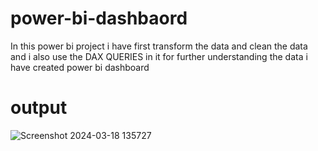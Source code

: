 # power-bi-dashbaord
In this power bi project i have first transform the data and clean the data and i also use the DAX QUERIES in it for further  understanding the data i have created power bi dashboard 
# output

![Screenshot 2024-03-18 135727](https://github.com/345hardik/power-bi-dashbaord/assets/164004043/0f0a8e0b-ad6b-456e-a047-6b50be825e2a)
